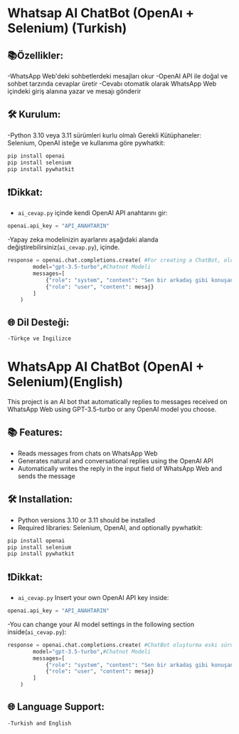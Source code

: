 # Whatsap AI ChatBot (OpenAı + Selenium) (Turkish)
## 📚Özellikler:
-WhatsApp Web'deki sohbetlerdeki mesajları okur
-OpenAI API ile doğal ve sohbet tarzında cevaplar üretir
-Cevabı otomatik olarak WhatsApp Web içindeki giriş alanına yazar ve mesajı gönderir

## 🛠️ Kurulum:
 -Python 3.10 veya 3.11 sürümleri kurlu olmalı
  Gerekli Kütüphaneler: Selenium, OpenAI isteğe ve kullanıma göre pywhatkit:
  ```bash
  pip install openai
  pip install selenium
  pip install pywhatkit 
```

## ❗Dikkat:
- `ai_cevap.py` içinde kendi OpenAI API anahtarını gir:
```python
openai.api_key = "API_ANAHTARIN"
```
   
-Yapay zeka modelinizin ayarlarını aşağıdaki alanda değiştirebilirsiniz(`ai_cevap.py`), içinde.
```python
response = openai.chat.completions.create( #For creating a ChatBot, older versions may use ".ChatCompletions"
        model="gpt-3.5-turbo",#Chatnot Modeli
        messages=[
            {"role": "system", "content": "Sen bir arkadaş gibi konuşan chatbot'sun."}, #ChatBot  Rol Alanı
            {"role": "user", "content": mesaj}
        ]
    )
```
## 🌐 Dil Desteği:
    -Türkçe ve İngilizce


# WhatsApp AI ChatBot (OpenAI + Selenium)(English)

This project is an AI bot that automatically replies to messages received on WhatsApp Web using GPT-3.5-turbo or any OpenAI model you choose.

## 📚 Features:
- Reads messages from chats on WhatsApp Web  
- Generates natural and conversational replies using the OpenAI API  
- Automatically writes the reply in the input field of WhatsApp Web and sends the message

## 🛠️ Installation:
- Python versions 3.10 or 3.11 should be installed  
- Required libraries: Selenium, OpenAI, and optionally pywhatkit:  
```bash
pip install openai
pip install selenium
pip install pywhatkit
```

## ❗Dikkat:
  - `ai_cevap.py` Insert your own OpenAI API key inside:
  ```python
  openai.api_key = "API_ANAHTARIN"
  ```
  -You can change your AI model settings in the following section inside(`ai_cevap.py`):
  ```python
  response = openai.chat.completions.create( #ChatBot oluşturma eski sürümlerde ".ChatCompletions" kullanılabilinir
          model="gpt-3.5-turbo",#Chatnot Modeli
          messages=[
              {"role": "system", "content": "Sen bir arkadaş gibi konuşan chatbot'sun."}, #ChatBot Role Section
              {"role": "user", "content": mesaj}
          ]
      )
  ```
## 🌐 Language Support:
    -Turkish and English
